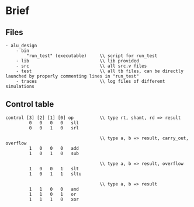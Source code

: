# Brief

## Files

    - alu_design
        - bin
            "run_test" (executable)     \\ script for run_test
        - lib                           \\ lib provided
        - src                           \\ all src.v files
        - test                          \\ all tb files, can be directly launched by properly commenting lines in "run_test"
        - traces                        \\ log files of different simulations

## Control table

    control [3] [2] [1] [0] op          \\ type rt, shamt, rd => result
             0   0   0   0   sll
             0   0   1   0   srl

                                        \\ type a, b => result, carry_out, overflow
             1   0   0   0   add
             1   0   1   0   sub

                                        \\ type a, b => result, overflow
             1   0   0   1   slt
             1   0   1   1   sltu

                                        \\ type a, b => result
             1   1   0   0   and
             1   1   0   1   or
             1   1   1   0   xor

